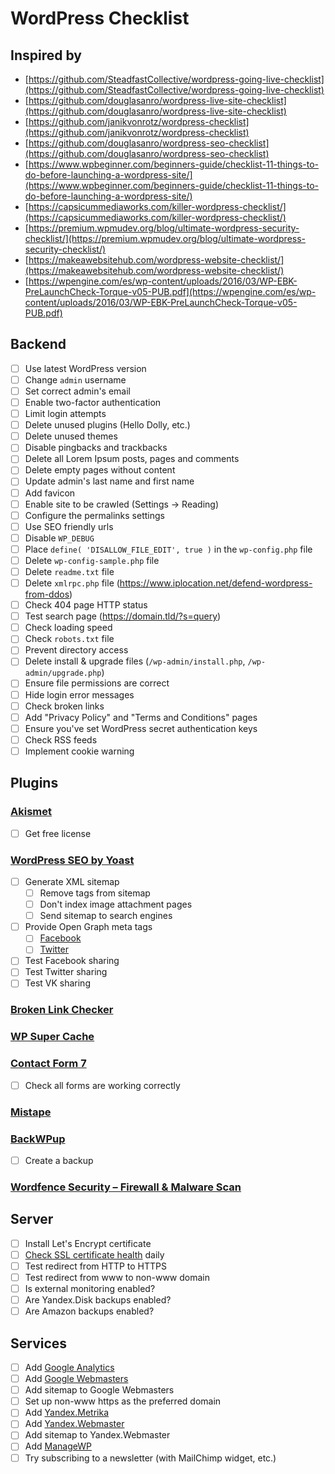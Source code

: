 # WordPress Checklist

## Inspired by

* [https://github.com/SteadfastCollective/wordpress-going-live-checklist](https://github.com/SteadfastCollective/wordpress-going-live-checklist)
* [https://github.com/douglasanro/wordpress-live-site-checklist](https://github.com/douglasanro/wordpress-live-site-checklist)
* [https://github.com/janikvonrotz/wordpress-checklist](https://github.com/janikvonrotz/wordpress-checklist)
* [https://github.com/douglasanro/wordpress-seo-checklist](https://github.com/douglasanro/wordpress-seo-checklist)
* [https://www.wpbeginner.com/beginners-guide/checklist-11-things-to-do-before-launching-a-wordpress-site/](https://www.wpbeginner.com/beginners-guide/checklist-11-things-to-do-before-launching-a-wordpress-site/)
* [https://capsicummediaworks.com/killer-wordpress-checklist/](https://capsicummediaworks.com/killer-wordpress-checklist/)
* [https://premium.wpmudev.org/blog/ultimate-wordpress-security-checklist/](https://premium.wpmudev.org/blog/ultimate-wordpress-security-checklist/)
* [https://makeawebsitehub.com/wordpress-website-checklist/](https://makeawebsitehub.com/wordpress-website-checklist/)
* [https://wpengine.com/es/wp-content/uploads/2016/03/WP-EBK-PreLaunchCheck-Torque-v05-PUB.pdf](https://wpengine.com/es/wp-content/uploads/2016/03/WP-EBK-PreLaunchCheck-Torque-v05-PUB.pdf)

## Backend

- [ ] Use latest WordPress version
- [ ] Change `admin` username
- [ ] Set correct admin's email
- [ ] Enable two-factor authentication
- [ ] Limit login attempts
- [ ] Delete unused plugins (Hello Dolly, etc.)
- [ ] Delete unused themes
- [ ] Disable pingbacks and trackbacks
- [ ] Delete all Lorem Ipsum posts, pages and comments
- [ ] Delete empty pages without content
- [ ] Update admin's last name and first name
- [ ] Add favicon
- [ ] Enable site to be crawled (Settings -> Reading)
- [ ] Configure the permalinks settings
- [ ] Use SEO friendly urls
- [ ] Disable `WP_DEBUG`
- [ ] Place `define( 'DISALLOW_FILE_EDIT', true )` in the `wp-config.php` file
- [ ] Delete `wp-config-sample.php` file
- [ ] Delete `readme.txt` file
- [ ] Delete `xmlrpc.php` file (https://www.iplocation.net/defend-wordpress-from-ddos)
- [ ] Check 404 page HTTP status
- [ ] Test search page (https://domain.tld/?s=query)
- [ ] Check loading speed
- [ ] Check `robots.txt` file
- [ ] Prevent directory access
- [ ] Delete install & upgrade files (`/wp-admin/install.php`, `/wp-admin/upgrade.php`)
- [ ] Ensure file permissions are correct
- [ ] Hide login error messages
- [ ] Check broken links
- [ ] Add "Privacy Policy" and "Terms and Conditions" pages
- [ ] Ensure you've set WordPress secret authentication keys
- [ ] Check RSS feeds
- [ ] Implement cookie warning

## Plugins

### [Akismet](https://wordpress.org/plugins/akismet/)

- [ ] Get free license

### [WordPress SEO by Yoast](https://wordpress.org/plugins/wordpress-seo/)

- [ ] Generate XML sitemap
  - [ ] Remove tags from sitemap
  - [ ] Don't index image attachment pages
  - [ ] Send sitemap to search engines
- [ ] Provide Open Graph meta tags
  - [ ] [Facebook](https://www.wpbeginner.com/wp-themes/how-to-add-facebook-open-graph-meta-data-in-wordpress-themes/)
  - [ ] [Twitter](https://www.wpbeginner.com/wp-tutorials/how-to-add-twitter-cards-in-wordpress/)
- [ ] Test Facebook sharing
- [ ] Test Twitter sharing
- [ ] Test VK sharing

### [Broken Link Checker](https://wordpress.org/plugins/broken-link-checker/)

### [WP Super Cache](https://wordpress.org/plugins/wp-super-cache/)

### [Contact Form 7](https://wordpress.org/plugins/contact-form-7/)

- [ ] Check all forms are working correctly

### [Mistape](https://wordpress.org/plugins/mistape/)

### [BackWPup](https://wordpress.org/plugins/backwpup/)

- [ ] Create a backup

### [Wordfence Security – Firewall & Malware Scan](https://wordpress.org/plugins/wordfence/)

## Server

- [ ] Install Let's Encrypt certificate
- [ ] [Check SSL certificate health](https://www.ssllabs.com/ssltest/) daily
- [ ] Test redirect from HTTP to HTTPS
- [ ] Test redirect from www to non-www domain
- [ ] Is external monitoring enabled?
- [ ] Are Yandex.Disk backups enabled?
- [ ] Are Amazon backups enabled?

## Services

- [ ] Add [Google Analytics](https://analytics.google.com/)
- [ ] Add [Google Webmasters](https://www.google.com/webmasters/)
- [ ] Add sitemap to Google Webmasters
- [ ] Set up non-www https as the preferred domain
- [ ] Add [Yandex.Metrika](https://metrika.yandex.ru/)
- [ ] Add [Yandex.Webmaster](https://webmaster.yandex.ru/)
- [ ] Add sitemap to Yandex.Webmaster
- [ ] Add [ManageWP](https://managewp.com/)
- [ ] Try subscribing to a newsletter (with MailChimp widget, etc.)
